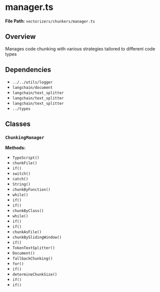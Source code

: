 # manager.ts

**File Path:** `vectorizers/chunkers/manager.ts`

## Overview

Manages code chunking with various strategies tailored to different code types

## Dependencies

- `../../utils/logger`
- `langchain/document`
- `langchain/text_splitter`
- `langchain/text_splitter`
- `langchain/text_splitter`
- `../types`

## Classes

### `ChunkingManager`

**Methods:**

- `TypeScript()`
- `chunkFile()`
- `if()`
- `switch()`
- `catch()`
- `String()`
- `chunkByFunction()`
- `while()`
- `if()`
- `if()`
- `chunkByClass()`
- `while()`
- `if()`
- `if()`
- `chunkAsFile()`
- `chunkBySlidingWindow()`
- `if()`
- `TokenTextSplitter()`
- `Document()`
- `fallbackChunking()`
- `for()`
- `if()`
- `determineChunkSize()`
- `if()`
- `if()`

